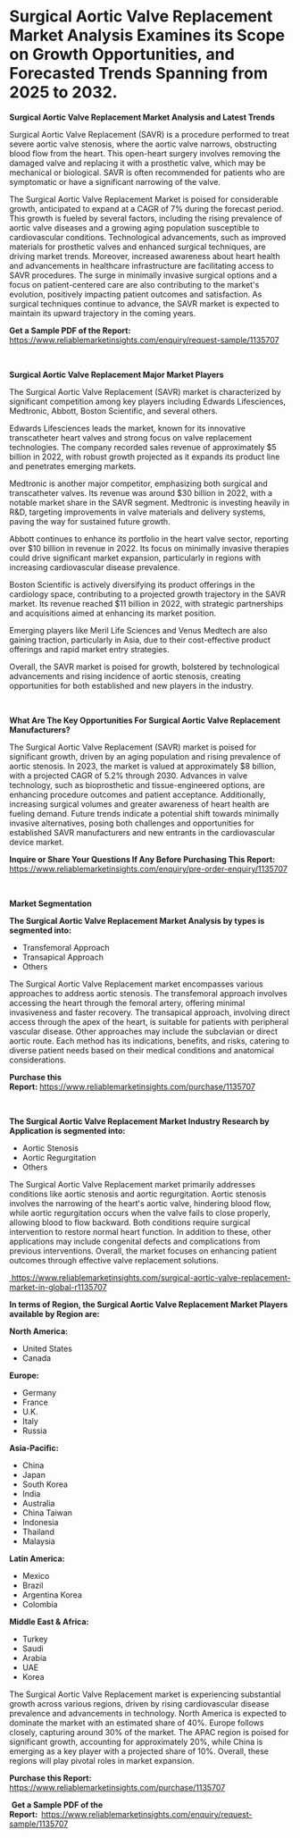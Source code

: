 <p><h1>Surgical Aortic Valve Replacement Market Analysis Examines its Scope on Growth Opportunities, and Forecasted Trends Spanning from 2025 to 2032.</h1></p><p><strong>Surgical Aortic Valve Replacement Market Analysis and Latest Trends</strong></p>
<p><p>Surgical Aortic Valve Replacement (SAVR) is a procedure performed to treat severe aortic valve stenosis, where the aortic valve narrows, obstructing blood flow from the heart. This open-heart surgery involves removing the damaged valve and replacing it with a prosthetic valve, which may be mechanical or biological. SAVR is often recommended for patients who are symptomatic or have a significant narrowing of the valve.</p><p>The Surgical Aortic Valve Replacement Market is poised for considerable growth, anticipated to expand at a CAGR of 7% during the forecast period. This growth is fueled by several factors, including the rising prevalence of aortic valve diseases and a growing aging population susceptible to cardiovascular conditions. Technological advancements, such as improved materials for prosthetic valves and enhanced surgical techniques, are driving market trends. Moreover, increased awareness about heart health and advancements in healthcare infrastructure are facilitating access to SAVR procedures. The surge in minimally invasive surgical options and a focus on patient-centered care are also contributing to the market's evolution, positively impacting patient outcomes and satisfaction. As surgical techniques continue to advance, the SAVR market is expected to maintain its upward trajectory in the coming years.</p></p>
<p><strong>Get a Sample PDF of the Report:&nbsp;</strong> <a href="https://www.reliablemarketinsights.com/enquiry/request-sample/1135707?utm_campaign=3358&utm_medium=2&utm_source=Github&utm_content=ia&utm_term=12042025&utm_id=surgical-aortic-valve-replacement">https://www.reliablemarketinsights.com/enquiry/request-sample/1135707</a></p>
<p>&nbsp;</p>
<p><strong>Surgical Aortic Valve Replacement Major Market Players</strong></p>
<p><p>The Surgical Aortic Valve Replacement (SAVR) market is characterized by significant competition among key players including Edwards Lifesciences, Medtronic, Abbott, Boston Scientific, and several others. </p><p>Edwards Lifesciences leads the market, known for its innovative transcatheter heart valves and strong focus on valve replacement technologies. The company recorded sales revenue of approximately $5 billion in 2022, with robust growth projected as it expands its product line and penetrates emerging markets.</p><p>Medtronic is another major competitor, emphasizing both surgical and transcatheter valves. Its revenue was around $30 billion in 2022, with a notable market share in the SAVR segment. Medtronic is investing heavily in R&D, targeting improvements in valve materials and delivery systems, paving the way for sustained future growth.</p><p>Abbott continues to enhance its portfolio in the heart valve sector, reporting over $10 billion in revenue in 2022. Its focus on minimally invasive therapies could drive significant market expansion, particularly in regions with increasing cardiovascular disease prevalence.</p><p>Boston Scientific is actively diversifying its product offerings in the cardiology space, contributing to a projected growth trajectory in the SAVR market. Its revenue reached $11 billion in 2022, with strategic partnerships and acquisitions aimed at enhancing its market position.</p><p>Emerging players like Meril Life Sciences and Venus Medtech are also gaining traction, particularly in Asia, due to their cost-effective product offerings and rapid market entry strategies.</p><p>Overall, the SAVR market is poised for growth, bolstered by technological advancements and rising incidence of aortic stenosis, creating opportunities for both established and new players in the industry.</p></p>
<p>&nbsp;</p>
<p><strong>What Are The Key Opportunities For Surgical Aortic Valve Replacement Manufacturers?</strong></p>
<p><p>The Surgical Aortic Valve Replacement (SAVR) market is poised for significant growth, driven by an aging population and rising prevalence of aortic stenosis. In 2023, the market is valued at approximately $8 billion, with a projected CAGR of 5.2% through 2030. Advances in valve technology, such as bioprosthetic and tissue-engineered options, are enhancing procedure outcomes and patient acceptance. Additionally, increasing surgical volumes and greater awareness of heart health are fueling demand. Future trends indicate a potential shift towards minimally invasive alternatives, posing both challenges and opportunities for established SAVR manufacturers and new entrants in the cardiovascular device market.</p></p>
<p><strong>Inquire or Share Your Questions If Any Before Purchasing This Report:</strong> <a href="https://www.reliablemarketinsights.com/enquiry/pre-order-enquiry/1135707?utm_campaign=3358&utm_medium=2&utm_source=Github&utm_content=ia&utm_term=12042025&utm_id=surgical-aortic-valve-replacement">https://www.reliablemarketinsights.com/enquiry/pre-order-enquiry/1135707</a></p>
<p>&nbsp;</p>
<p><strong>Market Segmentation</strong></p>
<p><strong>The Surgical Aortic Valve Replacement Market Analysis by types is segmented into:</strong></p>
<p><ul><li>Transfemoral Approach</li><li>Transapical Approach</li><li>Others</li></ul></p>
<p><p>The Surgical Aortic Valve Replacement market encompasses various approaches to address aortic stenosis. The transfemoral approach involves accessing the heart through the femoral artery, offering minimal invasiveness and faster recovery. The transapical approach, involving direct access through the apex of the heart, is suitable for patients with peripheral vascular disease. Other approaches may include the subclavian or direct aortic route. Each method has its indications, benefits, and risks, catering to diverse patient needs based on their medical conditions and anatomical considerations.</p></p>
<p><strong>Purchase this Report:&nbsp;</strong><a href="https://www.reliablemarketinsights.com/purchase/1135707?utm_campaign=3358&utm_medium=2&utm_source=Github&utm_content=ia&utm_term=12042025&utm_id=surgical-aortic-valve-replacement">https://www.reliablemarketinsights.com/purchase/1135707</a></p>
<p>&nbsp;</p>
<p><strong>The Surgical Aortic Valve Replacement Market Industry Research by Application is segmented into:</strong></p>
<p><ul><li>Aortic Stenosis</li><li>Aortic Regurgitation</li><li>Others</li></ul></p>
<p><p>The Surgical Aortic Valve Replacement market primarily addresses conditions like aortic stenosis and aortic regurgitation. Aortic stenosis involves the narrowing of the heart's aortic valve, hindering blood flow, while aortic regurgitation occurs when the valve fails to close properly, allowing blood to flow backward. Both conditions require surgical intervention to restore normal heart function. In addition to these, other applications may include congenital defects and complications from previous interventions. Overall, the market focuses on enhancing patient outcomes through effective valve replacement solutions.</p></p>
<p><a href="https://www.reliablemarketinsights.com/surgical-aortic-valve-replacement-market-in-global-r1135707?utm_campaign=3358&utm_medium=2&utm_source=Github&utm_content=ia&utm_term=12042025&utm_id=surgical-aortic-valve-replacement">&nbsp;https://www.reliablemarketinsights.com/surgical-aortic-valve-replacement-market-in-global-r1135707</a></p>
<p><strong>In terms of Region, the Surgical Aortic Valve Replacement Market Players available by Region are:</strong></p>
<p>
    <p> <strong> North America: </strong>
        <ul>
            <li>United States</li>
            <li>Canada</li>
        </ul>
        </p> 
    <p> <strong> Europe: </strong>
        <ul>
            <li>Germany</li>
            <li>France</li>
            <li>U.K.</li>
            <li>Italy</li>
            <li>Russia</li>
        </ul>
        </p> 
    <p> <strong> Asia-Pacific: </strong>
        <ul>
            <li>China</li>
            <li>Japan</li>
            <li>South Korea</li>
            <li>India</li>
            <li>Australia</li>
            <li>China Taiwan</li>
            <li>Indonesia</li>
            <li>Thailand</li>
            <li>Malaysia</li>
        </ul>
        </p> 
    <p> <strong> Latin America: </strong>
        <ul>
            <li>Mexico</li>
            <li>Brazil</li>
            <li>Argentina Korea</li>
            <li>Colombia</li>
        </ul>
        </p> 
    <p> <strong> Middle East & Africa: </strong>
        <ul>
            <li>Turkey</li>
            <li>Saudi</li>
            <li>Arabia</li>
            <li>UAE</li>
            <li>Korea</li>
        </ul>
    </p>
    </p>
<p><p>The Surgical Aortic Valve Replacement market is experiencing substantial growth across various regions, driven by rising cardiovascular disease prevalence and advancements in technology. North America is expected to dominate the market with an estimated share of 40%. Europe follows closely, capturing around 30% of the market. The APAC region is poised for significant growth, accounting for approximately 20%, while China is emerging as a key player with a projected share of 10%. Overall, these regions will play pivotal roles in market expansion.</p></p>
<p><strong>Purchase this Report: </strong><a href="https://www.reliablemarketinsights.com/purchase/1135707?utm_campaign=3358&utm_medium=2&utm_source=Github&utm_content=ia&utm_term=12042025&utm_id=surgical-aortic-valve-replacement">https://www.reliablemarketinsights.com/purchase/1135707</a></p>
<p>&nbsp;<strong>Get a Sample PDF of the Report:&nbsp;&nbsp;</strong><a href="https://www.reliablemarketinsights.com/enquiry/request-sample/1135707?utm_campaign=3358&utm_medium=2&utm_source=Github&utm_content=ia&utm_term=12042025&utm_id=surgical-aortic-valve-replacement">https://www.reliablemarketinsights.com/enquiry/request-sample/1135707</a></p>
<p><strong></strong></p>
<p><p></p><p></p><p></p></p>